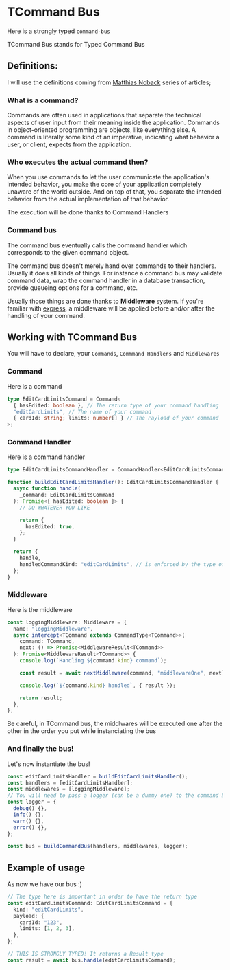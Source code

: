 # TCommand Bus

Here is a strongly typed `command-bus`

TCommand Bus stands for Typed Command Bus

## Definitions:

I will use the definitions coming from [Matthias Noback](https://matthiasnoback.nl/2015/01/a-wave-of-command-buses/) series of articles;

### What is a command?

Commands are often used in applications that separate the technical aspects of user input from their meaning inside the application. Commands in object-oriented programming are objects, like everything else. A command is literally some kind of an imperative, indicating what behavior a user, or client, expects from the application.

### Who executes the actual command then?

When you use commands to let the user communicate the application's intended behavior, you make the core of your application completely unaware of the world outside. And on top of that, you separate the intended behavior from the actual implementation of that behavior.

The execution will be done thanks to Command Handlers

### Command bus

The command bus eventually calls the command handler which corresponds to the given command object.

The command bus doesn't merely hand over commands to their handlers. Usually it does all kinds of things. For instance a command bus may validate command data, wrap the command handler in a database transaction, provide queueing options for a command, etc.

Usually those things are done thanks to **Middleware** system. If you're familiar with [express](https://github.com/expressjs/express), a middleware will be applied before and/or after the handling of your command.

## Working with TCommand Bus

You will have to declare, your `Commands`, `Commmand Handlers` and `Middlewares`

### Command

Here is a command

```ts
type EditCardLimitsCommand = Command<
  { hasEdited: boolean }, // The return type of your command handling
  "editCardLimits", // The name of your command
  { cardId: string; limits: number[] } // The Payload of your command
>;
```

### Command Handler

Here is a command handler

```ts
type EditCardLimitsCommandHandler = CommandHandler<EditCardLimitsCommand>;

function buildEditCardLimitsHandler(): EditCardLimitsCommandHandler {
  async function handle(
    _command: EditCardLimitsCommand
  ): Promise<{ hasEdited: boolean }> {
    // DO WHATEVER YOU LIKE

    return {
      hasEdited: true,
    };
  }

  return {
    handle,
    handledCommandKind: "editCardLimits", // is enforced by the type of your command handler
  };
}
```

### Middleware

Here is the middleware

```ts
const loggingMiddleware: Middleware = {
  name: "loggingMiddleware",
  async intercept<TCommand extends CommandType<TCommand>>(
    command: TCommand,
    next: () => Promise<MiddlewareResult<TCommand>>
  ): Promise<MiddlewareResult<TCommand>> {
    console.log(`Handling ${command.kind} command`);

    const result = await nextMiddleware(command, "middlewareOne", next);

    console.log(`${command.kind} handled`, { result });

    return result;
  },
};
```

Be careful, in TCommand bus, the middlwares will be executed one after the other in the order you put while instanciating the bus

### And finally the bus!

Let's now instantiate the bus!

```ts
const editCardLimitsHandler = buildEditCardLimitsHandler();
const handlers = [editCardLimitsHandler];
const middlewares = [loggingMiddleware];
// You will need to pass a logger (can be a dummy one) to the command bus
const logger = {
  debug() {},
  info() {},
  warn() {},
  error() {},
};

const bus = buildCommandBus(handlers, middlewares, logger);
```

## Example of usage

As now we have our bus :)

```ts
// The type here is important in order to have the return type
const editCardLimitsCommand: EditCardLimitsCommand = {
  kind: "editCardLimits",
  payload: {
    cardId: "123",
    limits: [1, 2, 3],
  },
};

// THIS IS STRONGLY TYPED! It returns a Result type
const result = await bus.handle(editCardLimitsCommand);
```
